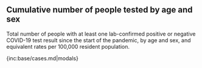 ## Cumulative number of people tested by age and sex 

Total number of people with at least one lab-confirmed positive or negative COVID-19 test result since the start of the pandemic, by age and sex, and equivalent rates per 100,000 resident population.

{inc:base/cases.md|modals}